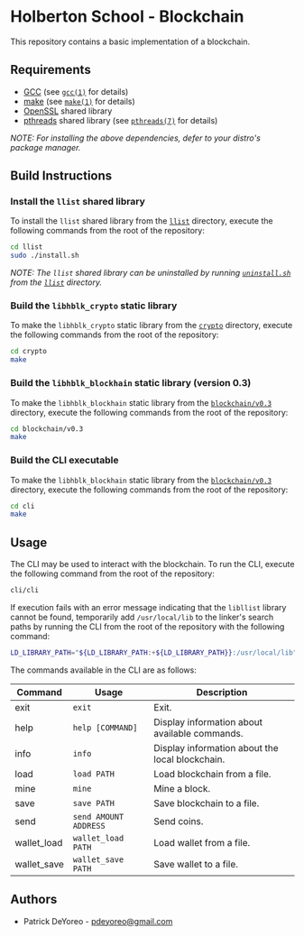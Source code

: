 # Holberton School - Blockchain

This repository contains a basic implementation of a blockchain.

## Requirements

- [GCC](https://gcc.gnu.org/) (see [`gcc(1)`](https://www.man7.org/linux/man-pages/man1/gcc.1.html) for details)
- [make](https://www.gnu.org/software/make/) (see [`make(1)`](https://man7.org/linux/man-pages/man1/make.1.html) for details)
- [OpenSSL](https://www.openssl.org/) shared library
- [pthreads](https://en.wikipedia.org/wiki/Pthreads) shared library (see [`pthreads(7)`](https://man7.org/linux/man-pages/man7/pthreads.7.html) for details)

*NOTE: For installing the above dependencies, defer to your distro's package manager.*

## Build Instructions

### Install the `llist` shared library

To install the `llist` shared library from the [`llist`](llist/) directory, execute the following commands from the root of the repository:

```sh
cd llist
sudo ./install.sh
```

*NOTE: The `llist` shared library can be uninstalled by running [`uninstall.sh`](llist/uninstall.sh) from the [`llist`](llist/) directory.*

### Build the `libhblk_crypto` static library

To make the `libhblk_crypto` static library from the [`crypto`](crypto/) directory, execute the following commands from the root of the repository:

```sh
cd crypto
make
```

### Build the `libhblk_blockhain` static library (version 0.3)

To make the `libhblk_blockhain` static library from the [`blockchain/v0.3`](blockchain/v0.3/) directory, execute the following commands from the root of the repository:

```sh
cd blockchain/v0.3
make
```

### Build the CLI executable

To make the `libhblk_blockhain` static library from the [`blockchain/v0.3`](blockchain/v0.3/) directory, execute the following commands from the root of the repository:

```sh
cd cli
make
```

## Usage

The CLI may be used to interact with the blockchain. To run the CLI, execute the following command from the root of the repository:

```sh
cli/cli
```

If execution fails with an error message indicating that the `libllist` library cannot be found, temporarily add `/usr/local/lib` to the linker's search paths by running the CLI from the root of the repository with the following command:

```sh
LD_LIBRARY_PATH="${LD_LIBRARY_PATH:+${LD_LIBRARY_PATH}}:/usr/local/lib" cli/cli
```

The commands available in the CLI are as follows:

| Command     | Usage                 | Description                                     |
| ----------- | --------------------- | ----------------------------------------------- |
| exit        | `exit`                | Exit.                                           |
| help        | `help [COMMAND]`      | Display information about available commands.   |
| info        | `info`                | Display information about the local blockchain. |
| load        | `load PATH`           | Load blockchain from a file.                    |
| mine        | `mine`                | Mine a block.                                   |
| save        | `save PATH`           | Save blockchain to a file.                      |
| send        | `send AMOUNT ADDRESS` | Send coins.                                     |
| wallet_load | `wallet_load PATH`    | Load wallet from a file.                        |
| wallet_save | `wallet_save PATH`    | Save wallet to a file.                          |

## Authors

- Patrick DeYoreo - <pdeyoreo@gmail.com>
